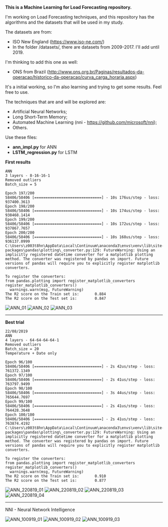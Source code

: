 **This is a Machine Learning for Load Forecasting repository.**

I'm working on Load Forecasting techniques, and this repository has the algorithms and the datasets that will be used in my study.

The datasets are from:
- ISO New England (https://www.iso-ne.com/)
- In the folder /datasets/, there are datasets from 2009-2017. I'll add until 2019.

I'm thinking to add this one as well:
- ONS from Brazil (http://www.ons.org.br/Paginas/resultados-da-operacao/historico-da-operacao/curva_carga_horaria.aspx)

It's a initial working, so I'm also learning and trying to get some results. Feel free to use.

The techniques that are and will be explored are:
- Artificial Neural Networks;
- Long Short-Term Memory;
- Automated Machine Learning (nni - https://github.com/microsoft/nni);
- Others.

Use these files:
* **ann_impl.py** for ANN
* **LSTM_regression.py** for LSTM


**First results**
```
ANN
3 layers - 8-16-16-1
Removed outliers
Batch_size = 5

Epoch 197/200
58406/58406 [==============================] - 10s 176us/step - loss: 937400.3613
Epoch 198/200
58406/58406 [==============================] - 10s 174us/step - loss: 938468.1414
Epoch 199/200
58406/58406 [==============================] - 10s 172us/step - loss: 937867.7657
Epoch 200/200
58406/58406 [==============================] - 10s 168us/step - loss: 936137.0999
C:\Users\z003t8hn\AppData\Local\Continuum\anaconda3\envs\venv\lib\site-packages\pandas\plotting\_converter.py:129: FutureWarning: Using an implicitly registered datetime converter for a matplotlib plotting method. The converter was registered by pandas on import. Future versions of pandas will require you to explicitly register matplotlib converters.

To register the converters:
from pandas.plotting import register_matplotlib_converters
register_matplotlib_converters()
  warnings.warn(msg, FutureWarning)
The R2 score on the Train set is:       0.884
The R2 score on the Test set is:        0.847

```
![ANN_01](/results/ANN_2009-2017_zoomout_outliers12.png)
![ANN_02](/results/ANN_2009-2017_zoomout_outliers12_2.png)
![ANN_03](/results/ANN_2009-2017_zoomin_outliers12.png)


-------

**Best trial**

```
22/08/2019
ANN
4 layers - 64-64-64-64-1
Removed outliers
Batch_size = 20
Temperature + Date only

Epoch 96/100
58406/58406 [==============================] - 2s 42us/step - loss: 761372.1349
Epoch 97/100
58406/58406 [==============================] - 2s 41us/step - loss: 763797.9499
Epoch 98/100
58406/58406 [==============================] - 3s 44us/step - loss: 765644.7697
Epoch 99/100
58406/58406 [==============================] - 2s 41us/step - loss: 764428.3648
Epoch 100/100
58406/58406 [==============================] - 2s 41us/step - loss: 763874.4192
C:\Users\z003t8hn\AppData\Local\Continuum\anaconda3\envs\venv\lib\site-packages\pandas\plotting\_converter.py:129: FutureWarning: Using an implicitly registered datetime converter for a matplotlib plotting method. The converter was registered by pandas on import. Future versions of pandas will require you to explicitly register matplotlib converters.

To register the converters:
from pandas.plotting import register_matplotlib_converters
register_matplotlib_converters()
  warnings.warn(msg, FutureWarning)
The R2 score on the Train set is:       0.910
The R2 score on the Test set is:        0.877
```

![ANN_220819_01](/results/ANN_2009-2017_64_4layers.png)
![ANN_220819_02](/results/ANN_2009-2017_64_4layers_2.png)
![ANN_220819_03](/results/ANN_2009-2017_64_4layers_3.png)
![ANN_220819_04](/results/ANN_2009-2017_64_4layers_4.png)




----------------
NNI - Neural Network Intelligence

![ANN_100919_01](/results/ANN_2009-2017_NNI_100919.PNG)
![ANN_100919_02](/results/ANN_2009-2017_NNI_100919_02.PNG)
![ANN_100919_03](/results/ANN_2009-2017_NNI_100919_03.PNG)
